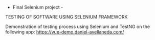- Final Selenium project -

TESTING OF SOFTWARE USING SELENIUM FRAMEWORK

Demonstration of testing process using Selenium and TestNG on the following app:
https://vue-demo.daniel-avellaneda.com/

